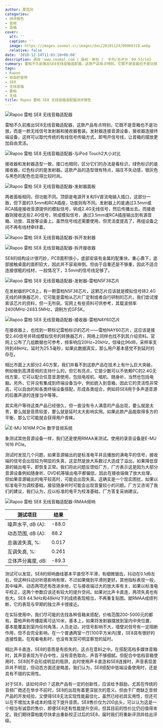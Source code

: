 ```yaml
---
author: 夏昆冈
categories:
- 测评报告
- 音频
- 音箱
cover:
  alt: ''
  caption: ''
  image: https://images.soomal.cc/images/doc/20101124/00008319.webp
  relative: false
date: '2010-12-14T11:03:10+08:00'
description: 源自：www.soomal.com | 版权：原创 |  平均/总评分：09.53/143
summary: 雷柏不久前推出SE8无线音箱适配器，这款产品有点特别，它既不是音箱也不是功放，而是一款无线信号发射器和接收器套装。发射器连接音源设备，接收器连接终端设备，这样可以取代传统的有线信号传输方式，即甩开信号线，让音箱的摆放更加自由灵活。接收器和发射器造型一致，接口也相同，区分它们的办法是看标识，绿色标识的是接收器，红色标识的是发射器……
tags:
- Rapoo
- 自由的音频
- SE8
- 无线音箱
- 雷柏
- 无线
title: Rapoo 雷柏 SE8 无线音箱适配器测评报告
---
```


![Rapoo 雷柏 SE8 无线音箱适配器](https://images.soomal.cc/images/doc/20101124/00008322.webp)



雷柏不久前推出SE8无线音箱适配器，这款产品有点特别，它既不是音箱也不是功放，而是一款无线信号发射器和接收器套装。发射器连接音源设备，接收器连接终端设备，这样可以取代传统的有线信号传输方式，即甩开信号线，让音箱的摆放更加自由灵活。



![Rapoo 雷柏 SE8 无线音箱适配器-与iPod Touch2大小对比](https://images.soomal.cc/images/doc/20101124/00008321.webp)



接收器和发射器造型一致，接口也相同，区分它们的办法是看标识，绿色标识的是接收器，红色标识的是发射器。这款产品的造型很有特点，端庄不失动感，银灰色与黑色的配色也显得比较时尚。



![Rapoo 雷柏 SE8 无线音箱适配器-发射器面板](https://images.soomal.cc/images/doc/20101124/00008324.webp)



两者面板相同，但功能不同。顶部是电源开关和5V直流电输入插口，这部分一致，但下面的3.5mm和RCA插座，功能则有不同。发射器上的是通过3.5mm或RCA插座接收音源提供的模拟信号，转成2.4G无线信号，然后传播出去。而接收器则接收这些2.4G信号，转成模拟信号，通过3.5mm或RCA插座输出到有源音箱、功放、耳放等设备上。虽然信号线还需要使用，但灵活度提高了，两组设备之间不再有线材牵绊着。



![Rapoo 雷柏 SE8 无线音箱适配器-拆开发射器](https://images.soomal.cc/images/doc/20101124/00008326.webp)



![Rapoo 雷柏 SE8 无线音箱适配器-拆开接收器](https://images.soomal.cc/images/doc/20101124/00008330.webp)



SE8的结构设计很巧妙，PCB面积很小，底部安装有金属的配重块，重心靠下，底部接触桌面的面积较大，因此并不容易摔倒。但由于自重还是不够重，因此不适合连接很粗的线材，一般情况下，3.5mm的信号线足够了。



![Rapoo 雷柏 SE8 无线音箱适配器-发射器-雷柏N5F38芯片](https://images.soomal.cc/images/doc/20101124/00008329.webp)



在发射器的PCB上，有一颗雷柏N5F38芯片，这颗芯片应该就是模拟信号转2.4G无线的转换器芯片，它可能是雷柏从芯片厂定制或者自行研制的芯片。我们尝试搜索该芯片的资料，但一无所获。官网上有些资料可供参考，其载波频率2400MHz-2483.5MHz，调制方式GFSK。



![Rapoo 雷柏 SE8 无线音箱适配器-接收器-雷柏NAY60芯片](https://images.soomal.cc/images/doc/20101124/00008333.webp)



在接收器上，也找到一颗标记雷柏标识的芯片――雷柏NAY60芯片，这应该是接受2.4G信号并转成模拟信号的转换器芯片，网络上同样也找不到其介绍资料。官网上公布了几组数据也可参考，频率响应20Hz~20kHz，信噪比96dB，采样率支持到48kHz。延时为25.5毫秒，如果此数据真实，那么用户基本感觉不到延时的存在。



相比市面上大部分2.4G方案，我们并看不到这款产品在技术上有什么巨大突破，例如做到高清音频的支持什么的，但它有亮点，它是少数可以不依赖PC的2.4G无线方案，它可以配合任意音源使用，包括电视机、唱机、随身听，当然也包括电脑。另外，它并没有集成到终端设备当中，例如嵌入到音箱，因此它的灵活性非常高，可以自由的和各类终端设备搭配，形成各类组合，例如将SE8用于多声道音源的后置声道的连接当中等等。



其实用户等待这类产品已经很久，但一直没有令人满意的产品出现，要么就是太贵，要么就是音质较差，要么就是延时太大影响实用。如果此款产品能取得多方的平衡，那么它可能就会获得用户青睐。



![E-MU 1616M PCIe 数字音频系统](https://images.soomal.cc/images/doc/20101204/00008507.webp)



象测试其他音源设备一样，我们还是使用RMAA来测试。使用的录音设备是E-MU 1616 PCIe。



测试时发现几个问题，如果音源输出的是标准电平并且播放的满电平的信号，接收端的信号会出现较为明显的失真，这显然是放大系数过大造成了溢出。如果降低音源的输出电平，即恢复正常。我们将此问题反馈给厂方，厂方表示这是因为大部分音源设备例如随身听、DVD机等输出电平都偏低，因此在接收端做了放大处理，但如果音源输出的电平较高时，可能会出现失真。这确实是一个现实困扰，如果以标准电平为调校基础，接驳随身听时可能会出现音量较小的问题。厂方又咨询了我们的建议，我们认为，应以标准的电平为校准基础，厂方答复采纳建议。



![Rapoo 雷柏 SE8 无线音箱适配器-RMAA频响](https://images.soomal.cc/images/doc/20101213/00008720.webp)



| 测试项目 | 结果 |
| --- | --- |
| 噪声水平, dB (A): | -88.0 |
| 动态范围, dB (A): | 88.2 |
| 总谐波失真, %: | 0.017 |
| 互调失真, %: | 0.261 |
| 立体声分离度, dB: | -89.3 |



测试可以发现，SE8的频响曲线基本平直但不平滑，有细微锯齿，抖动在0.1dB左右，但这种抖动对听感影响有限，不过如果做到平滑则更好。其他指标表现一般，其中噪声、动态两项还有改进余地，它与接收端过大的放大率有关，如果以标准电平校正，这两个参数应该还有较大的提升空间。如果对比声卡直连，两项失真也有些大。SE8 44.1kHz和48kHz下的成绩表现相当，不再重复贴图。就RMAA成绩判断，它的表现与早期的独立声卡很接近。



在实际使用中，我们尽可能的去找各种音箱来搭配，价格范围200-5000元的都有。雷柏声称传播距离可达10米，基本上，如果将发射器摆放到室内中央位置，基本能覆盖到室内任何角落，人员走动，对信号影响不大，墙壁对信号有一定阻断作用，但不会完全影响，在一个普通两室一厅[100平方米内]里，SE8具有很好的连接性能。在观看电影时，也没有发现可明显察觉的延时。



相比声卡直连，SE8的音质是有损失的，这点在意料之中。在搭配高档多媒体音箱时，其声音表现为平白中性，没有音色取向，声音不够细腻。但配合中低档音箱使用时，SE8则不会形成明显的瓶颈，此时使用声卡直连和SE8连接时，声音表现差异并不明显，但动态方面还是略差。我们认为，SE8搭配中低端设备使用时，还是具有不错的实用性。



对于SE8，该如何评价？这款产品有一定的创新性，应该给予鼓励，尤其在传统的音频厂商还在举步不前时，SE8的出现有着更深层次的意义。但由于厂商缺乏音频产品的开发经验，又使得SE8无法实现性能最佳化，虽然已经初具实用性，但还可以在不增加太多成本的情况下提升音质。SE8售价仅为200出头，可以认为这是一个相当有诚意的售价，即便SE8还有性能提升空间，但其目前的性价比仍旧值得肯定。我们期待雷柏能尽快拿出重新校正过后的SE8，届时我们将重新评测并给出评级。